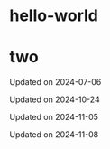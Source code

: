 # hello-world

# two


Updated on 2024-07-06

Updated on 2024-10-24

Updated on 2024-11-05

Updated on 2024-11-08